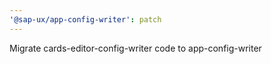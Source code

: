 ```yaml
---
'@sap-ux/app-config-writer': patch
---
```


Migrate cards-editor-config-writer code to app-config-writer
